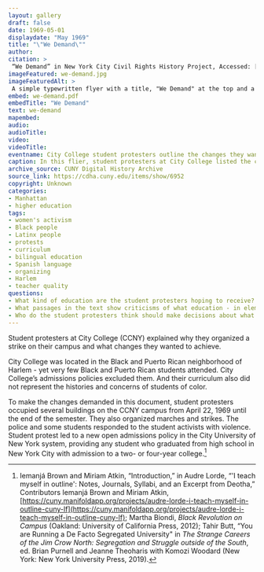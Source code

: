 ```yaml
--- 
layout: gallery
draft: false
date: 1969-05-01
displaydate: "May 1969"
title: "\"We Demand\""
author: 
citation: >
 “We Demand” in New York City Civil Rights History Project, Accessed: [Month Day, Year], https://nyccivilrightshistory.org/topics/black-latina-women/audre-lorde-cuny/we-demand.
imageFeatured: we-demand.jpg
imageFeaturedAlt: >
 A simple typewritten flyer with a title, "We Demand" at the top and a list of changes student organizers wanted to see in their university.
embed: we-demand.pdf
embedTitle: "We Demand"
text: we-demand
mapembed: 
audio: 
audioTitle: 
video: 
videoTitle: 
eventname: City College student protesters outline the changes they want to see in their university. 
caption: In this flier, student protesters at City College listed the changes they wanted to see in their university, and why. 
archive_source: CUNY Digital History Archive
source_link: https://cdha.cuny.edu/items/show/6952
copyright: Unknown
categories: 
- Manhattan
- higher education
tags: 
- women's activism
- Black people
- Latinx people
- protests
- curriculum
- bilingual education
- Spanish language
- organizing
- Harlem
- teacher quality
questions: 
- What kind of education are the student protesters hoping to receive? What passages in the text show you what the students imagined education should be like? 
- What passages in the text show criticisms of what education - in elementary, high school, or college - had been like for students? What are the student protesters’ criticisms? 
- Who do the student protesters think should make decisions about what happens at City College? Do you agree or disagree with their ideas?
--- 
```


Student protesters at City College (CCNY) explained why they organized a strike on their campus and what changes they wanted to achieve.

City College was located in the Black and Puerto Rican neighborhood of Harlem - yet very few Black and Puerto Rican students attended. City College’s admissions policies excluded them. And their curriculum also did not represent the histories and concerns of students of color.

To make the changes demanded in this document, student protesters occupied several buildings on the CCNY campus from April 22, 1969 until the end of the semester. They also organized marches and strikes. The police and some students responded to the student activists with violence. Student protest led to a new open admissions policy in the City University of New York system, providing any student who graduated from high school in New York City with admission to a two- or four-year college.[^1]

[^1]:  Iemanjá Brown and Miriam Atkin, “Introduction,” in Audre Lorde, “'I teach myself in outline': Notes, Journals, Syllabi, and an Excerpt from Deotha,” Contributors Iemanjá Brown and Miriam Atkin, [https://cuny.manifoldapp.org/projects/audre-lorde-i-teach-myself-in-outline-cuny-lf](https://cuny.manifoldapp.org/projects/audre-lorde-i-teach-myself-in-outline-cuny-lf); Martha Biondi, *Black Revolution on Campus* (Oakland: University of California Press, 2012); Tahir Butt, “You are Running a De Facto Segregated University" in *The Strange Careers of the Jim Crow North: Segregation and Struggle outside of the South*, ed. Brian Purnell and Jeanne Theoharis with Komozi Woodard (New York: New York University Press, 2019).
